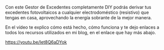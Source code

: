 Con este Gestor de Excedentes completamente DIY podrás derivar tus excedentes fotovoltaicos a cualquier electrodoméstico (resistivo) que tengas en casa, aprovechando la energía sobrante de la mejor manera.

En el vídeo te explico cómo está hecho, cómo funciona y te dejo enlaces a todos los recursos utilizados en mi blog, en el enlace que hay más abajo.

https://youtu.be/Iet8Q6aDYok
